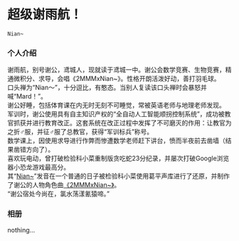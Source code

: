 # 超级谢雨航！
`Nian~`

### 个人介绍
谢雨航，别号谢公，鸢城人，现就读于鸢城一中。谢公会数学竞赛、生物竞赛，精通微积分、求导，会唱《2MMMxNian~》。性格开朗活泼好动，善打羽毛球。  
口头禅为“Nian～”，十分逗比，有憨态。当别人复读该口头禅时会暴怒并喊“Mard！”。  
谢公好睡，包括体育课在内无时无刻不可睡觉，常被英语老师与地理老师发现。  
军训时，谢公使用具有自主知识产权的“全自动人工智能顺拐控制系统”，成功被教官抓获并进行教育改正。这套系统在改正过程中发挥了不可磨灭的作用：让教官为之折♂服，并征♂服了总教官，获得“军训标兵”称号。  
数学课上，因使用求导进行作弊而惨遭数学老师赶下讲台，愤而半夜前去凿墙（结果凿错方向了）。  
喜欢玩电动，曾打破检验科小菜重制版贪吃蛇23分纪录，并屡次打破Google浏览器小恐龙游戏最高分。  
其“[Nian~](nian+.mp3)”发音在一个普通的日子被检验科小菜使用葛平声库进行了还原，并制作了谢公的人物角色曲[《2MMMxNian~》](2MMMxNian~.mp3)。  
“谢公宿处今尚在，氯水荡漾氰猿啼。”  

### 相册
nothing...
